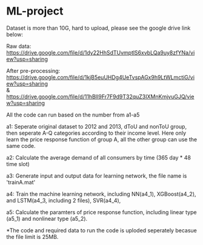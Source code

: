 # ML-project
Dataset is more than 10G, hard to upload, please see the google drive link below:

Raw data: https://drive.google.com/file/d/1dy22HhSdTUvmptlS6xvbLQa9uy8zfYNa/view?usp=sharing

After pre-processing: https://drive.google.com/file/d/1kjB5euUHDg4UeTvspAGx9h9LtWLmctiG/view?usp=sharing  
& https://drive.google.com/file/d/11hBII9Fr7F9d9T32quZ3IXMnKmjvuGJQ/view?usp=sharing



All the code can run based on the number from a1-a5

a1: Seperate original dataset to 2012 and 2013, dToU and nonToU group, then seperate A-Q categories according to their income level. 
    Here only learn the price response function of group A, all the other group can use the same code.
    
a2: Calculate the average demand of all consumers by time (365 day * 48 time slot)

a3: Generate input and output data for learning network, the file name is 'trainA.mat'

a4: Train the machine learning network, including NN(a4_1), XGBoost(a4_2), and LSTM(a4_3, including 2 files), SVR(a4_4), 

a5: Calculate the paramters of price response function, including linear type (a5_1) and nonlinear type (a5_2).

*The code and required data to run the code is uploded seperately becasue the file limit is 25MB.
